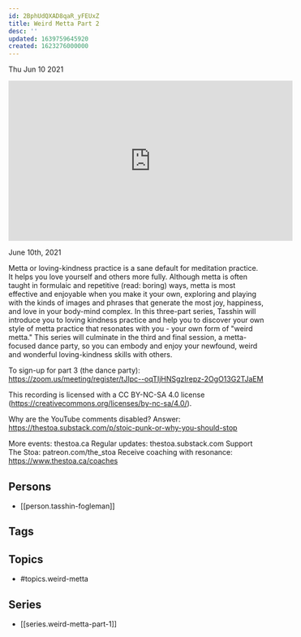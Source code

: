 ```yaml
---
id: 2BphUdQXAD8qaR_yFEUxZ
title: Weird Metta Part 2
desc: ''
updated: 1639759645920
created: 1623276000000
---
```





Thu Jun 10 2021

<iframe width="560" height="315" src="https://www.youtube.com/embed/0y_Oy53wudo" title="Weird Metta Part 2 w/ Tasshin Fogleman" frameborder="0" allow="accelerometer; autoplay; clipboard-write; encrypted-media; gyroscope; picture-in-picture" allowfullscreen ></iframe>

June 10th, 2021

Metta or loving-kindness practice is a sane default for meditation practice. It helps you love yourself and others more fully. Although metta is often taught in formulaic and repetitive (read: boring) ways, metta is most effective and enjoyable when you make it your own, exploring and playing with the kinds of images and phrases that generate the most joy, happiness, and love in your body-mind complex. In this three-part series, Tasshin will introduce you to loving kindness practice and help you to discover your own style of metta practice that resonates with you - your own form of "weird metta." This series will culminate in the third and final session, a metta-focused dance party, so you can embody and enjoy your newfound, weird and wonderful loving-kindness skills with others.

To sign-up for part 3 (the dance party): https://zoom.us/meeting/register/tJIpc--oqTIjHNSgzIrepz-2OgO13G2TJaEM

This recording is licensed with a CC BY-NC-SA 4.0 license (https://creativecommons.org/licenses/by-nc-sa/4.0/).

Why are the YouTube comments disabled? Answer: https://thestoa.substack.com/p/stoic-punk-or-why-you-should-stop

More events: thestoa.ca
Regular updates: thestoa.substack.com
Support The Stoa: patreon.com/the_stoa
Receive coaching with resonance: https://www.thestoa.ca/coaches

## Persons

- [[person.tasshin-fogleman]]

## Tags



## Topics

- #topics.weird-metta

## Series

- [[series.weird-metta-part-1]]

